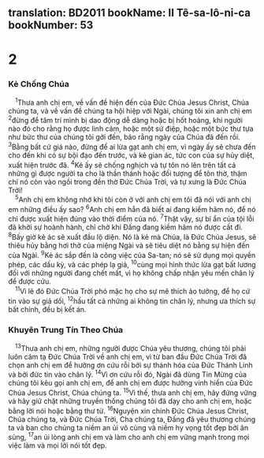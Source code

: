 translation: BD2011
bookName: II Tê-sa-lô-ni-ca 
bookNumber: 53
-------

<div class="title"><h1>2</h1><h3>Kẻ Chống Chúa</h3></div>
<span class="verse 2te_2_1"> <sup>1</sup>Thưa anh chị em, về vấn đề hiện đến của Ðức Chúa Jesus Christ, Chúa chúng ta, và về vấn đề chúng ta hội hiệp với Ngài, chúng tôi xin anh chị em </span>
<span class="verse 2te_2_2"><sup>2</sup>đừng để tâm trí mình bị dao động dễ dàng hoặc bị hốt hoảng, khi người nào đó cho rằng họ được linh cảm, hoặc một sứ điệp, hoặc một bức thư tựa như bức thư của chúng tôi gởi đến, bảo rằng ngày của Chúa đã đến rồi. </span>
<span class="verse 2te_2_3"><sup>3</sup>Bằng bất cứ giá nào, đừng để ai lừa gạt anh chị em, vì ngày ấy sẽ chưa đến cho đến khi có sự bội đạo đến trước, và kẻ gian ác, tức con của sự hủy diệt, xuất hiện trước đã. </span>
<span class="verse 2te_2_4"><sup>4</sup>Kẻ ấy sẽ chống nghịch và tự tôn nó lên trên tất cả những gì được người ta cho là thần thánh hoặc đối tượng để tôn thờ, thậm chí nó còn vào ngồi trong đền thờ Ðức Chúa Trời, và tự xưng là Ðức Chúa Trời!<br/></span>
<span class="verse 2te_2_5"> <sup>5</sup>Anh chị em không nhớ khi tôi còn ở với anh chị em tôi đã nói với anh chị em những điều ấy sao? </span>
<span class="verse 2te_2_6"><sup>6</sup>Anh chị em hẳn đã biết ai đang kiềm hãm nó, để nó chỉ được xuất hiện đúng vào thời điểm của nó. </span>
<span class="verse 2te_2_7"><sup>7</sup>Thật vậy, sự bí ẩn của tội lỗi đã khởi sự hoành hành, chỉ chờ khi Ðấng đang kiềm hãm nó được cất đi. </span>
<span class="verse 2te_2_8"><sup>8</sup>Bấy giờ kẻ ác sẽ xuất đầu lộ diện. Nó là kẻ mà Chúa, là Ðức Chúa Jesus, sẽ thiêu hủy bằng hơi thở của miệng Ngài và sẽ tiêu diệt nó bằng sự hiện đến của Ngài. </span>
<span class="verse 2te_2_9"><sup>9</sup>Kẻ ác sắp đến là công việc của Sa-tan; nó sẽ sử dụng mọi quyền phép, các dấu kỳ, và các phép lạ giả, </span>
<span class="verse 2te_2_10"><sup>10</sup>cùng mọi hình thức lừa gạt bất lương đối với những người đang chết mất, vì họ không chấp nhận yêu mến chân lý để được cứu.<br/></span>
<span class="verse 2te_2_11"> <sup>11</sup>Vì lẽ đó Ðức Chúa Trời phó mặc họ cho sự mê thích ảo tưởng, để họ cứ tin vào sự giả dối, </span>
<span class="verse 2te_2_12"><sup>12</sup>hầu tất cả những ai không tin chân lý, nhưng ưa thích sự bất chính, đều bị kết án.<br/></span>
<div class="title"><h3>Khuyên Trung Tín Theo Chúa</h3></div>
<span class="verse 2te_2_13"> <sup>13</sup>Thưa anh chị em, những người được Chúa yêu thương, chúng tôi phải luôn cảm tạ Ðức Chúa Trời về anh chị em, vì từ ban đầu Ðức Chúa Trời đã chọn anh chị em để hưởng ơn cứu rỗi bởi sự thánh hóa của Ðức Thánh Linh và bởi đức tin vào chân lý. </span>
<span class="verse 2te_2_14"><sup>14</sup>Vì ơn cứu rỗi đó, Ngài đã dùng Tin Mừng của chúng tôi kêu gọi anh chị em, để anh chị em được hưởng vinh hiển của Ðức Chúa Jesus Christ, Chúa chúng ta. </span>
<span class="verse 2te_2_15"><sup>15</sup>Vì thế, thưa anh chị em, hãy đứng vững và hãy giữ chặt những truyền thống chúng tôi đã dạy cho anh chị em, hoặc bằng lời nói hoặc bằng thư từ. </span>
<span class="verse 2te_2_16"><sup>16</sup>Nguyện xin chính Ðức Chúa Jesus Christ, Chúa chúng ta, và Ðức Chúa Trời, Cha chúng ta, Ðấng đã yêu thương chúng ta và ban cho chúng ta niềm an ủi vô cùng và niềm hy vọng tốt đẹp bởi ân sủng, </span>
<span class="verse 2te_2_17"><sup>17</sup>an ủi lòng anh chị em và làm cho anh chị em vững mạnh trong mọi việc làm và mọi lời nói tốt đẹp.<br/></span>
